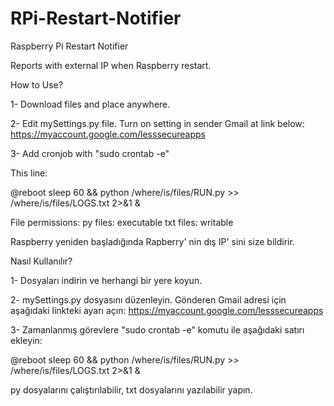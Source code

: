 # RPi-Restart-Notifier
Raspberry Pi Restart Notifier

Reports with external IP when Raspberry restart.

How to Use?

1- Download files and place anywhere.

2- Edit mySettings.py file.
Turn on setting in sender Gmail at link below:
https://myaccount.google.com/lesssecureapps


3- Add cronjob with "sudo crontab -e"

This line:

@reboot sleep 60 && python /where/is/files/RUN.py >> /where/is/files/LOGS.txt 2>&1 &

File permissions:
py files: executable
txt files: writable


Raspberry yeniden başladığında Rapberry' nin dış IP' sini size bildirir.

Nasıl Kullanılır?

1- Dosyaları indirin ve herhangi bir yere koyun.

2- mySettings.py dosyasını düzenleyin.
Gönderen Gmail adresi için aşağıdaki linkteki ayarı açın:
https://myaccount.google.com/lesssecureapps

3- Zamanlanmış görevlere "sudo crontab -e" komutu ile aşağıdaki satırı ekleyin:

@reboot sleep 60 && python /where/is/files/RUN.py >> /where/is/files/LOGS.txt 2>&1 &

py dosyalarını çalıştırılabilir, txt dosyalarını yazılabilir yapın.
